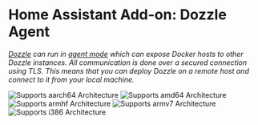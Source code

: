 # Home Assistant Add-on: Dozzle Agent

_[Dozzle](https://dozzle.dev/) can run in [agent mode](https://dozzle.dev/guide/agent) which can expose Docker hosts to other Dozzle instances. All communication is done over a secured connection using TLS. This means that you can deploy Dozzle on a remote host and connect to it from your local machine._

![Supports aarch64 Architecture][aarch64-shield]
![Supports amd64 Architecture][amd64-shield]
![Supports armhf Architecture][armhf-shield]
![Supports armv7 Architecture][armv7-shield]
![Supports i386 Architecture][i386-shield]

[aarch64-shield]: https://img.shields.io/badge/aarch64-yes-green.svg
[amd64-shield]: https://img.shields.io/badge/amd64-yes-green.svg
[armhf-shield]: https://img.shields.io/badge/armhf-yes-green.svg
[armv7-shield]: https://img.shields.io/badge/armv7-yes-green.svg
[i386-shield]: https://img.shields.io/badge/i386-yes-green.svg
